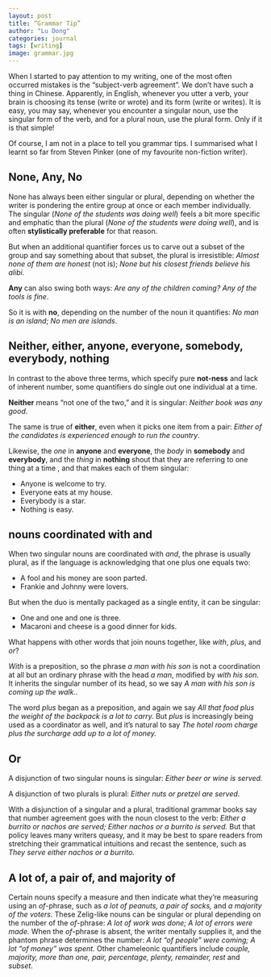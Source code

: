 ```yaml
---
layout: post
title: “Grammar Tip”
author: "Lu Dong"
categories: journal
tags: [writing]
image: grammar.jpg
---
```


When I started to pay attention to my writing, one of the most often occurred mistakes is the “subject-verb agreement”. We don’t have such a thing in Chinese. Apparently, in English, whenever you utter a verb, your brain is choosing its tense (write or wrote) and its form (write or writes). It is easy, you may say, whenever you encounter a singular noun, use the singular form of the verb, and for a plural noun, use the plural form. Only if it is that simple!

Of course, I am not in a place to tell you grammar tips. I summarised what I learnt so far from Steven Pinker (one of my favourite non-fiction writer).

## None, Any, No

None has always been either singular or plural, depending on whether the writer is pondering the entire group at once or each member individually. The singular (*None of the students was doing well*) feels a bit more specific and emphatic than the plural (*None of the students were doing well*), and is often **stylistically preferable** for that reason. 

But when an additional quantifier forces us to carve out a subset of the group and say something about that subset, the plural is irresistible: *Almost none of them are honest* (not is); *None but his closest friends believe his alibi*. 

**Any** can also swing both ways: *Are any of the children coming?* *Any of the tools is fine*.

So it is with **no**, depending on the number of the noun it quantifies: *No man is an island*; *No men are islands*. 

## Neither, either, anyone, everyone, somebody, everybody, nothing

In contrast to the above three terms, which specify pure **not-ness** and lack of inherent number, some quantifiers do single out one individual at a time. 

**Neither** means “not one of the two,” and it is singular: *Neither book was any good*.

The same is true of **either**, even when it picks one item from a pair: *Either of the candidates is experienced enough to run the country*.

Likewise, the *one* in **anyone** and **everyone**, the *body* in **somebody** and **everybody**, and the *thing* in **nothing** shout that they are referring to one thing at a time , and that makes each of them singular: 
- Anyone is welcome to try.
- Everyone eats at my house.
- Everybody is a star.
- Nothing is easy.

## nouns coordinated with **and**

When two singular nouns are coordinated with *and*, the phrase is usually plural, as if the language is acknowledging that one plus one equals two:
- A fool and his money are soon parted.
- Frankie and Johnny were lovers.

But when the duo is mentally packaged as a single entity, it can be singular: 
- One and one and one is three.
- Macaroni and cheese is a good dinner for kids. 

What happens with other words that join nouns together, like *with*, *plus*, and *or*?

*With* is a preposition, so the phrase *a man with his son* is not a coordination at all but an ordinary phrase with the head *a man*, modified by *with his son*. It inherits the singular number of its head, so we say *A man with his son is coming up the walk.*.

The word *plus* began as a preposition, and again we say *All that food plus the weight of the backpack is a lot to carry.* But *plus* is increasingly being used as a coordinator as well, and it’s natural to say *The hotel room charge plus the surcharge add up to a lot of money.*

## Or

A disjunction of two singular nouns is singular: *Either beer or wine is served.*

A disjunction of two plurals is plural: *Either nuts or pretzel are served*.

With a disjunction of a singular and a plural, traditional grammar books say that number agreement goes with the noun closest to the verb: *Either a burrito or nachos are served; Either nachos or a burrito is served.* But that policy leaves many writers queasy, and it may be best to spare readers from stretching their grammatical intuitions and recast the sentence, such as *They serve either nachos or a burrito.*

## A lot of, a pair of, and majority of

Certain nouns specify a measure and then indicate what they’re measuring using an *of*-phrase, such as *a lot of peanuts, a pair of socks,* and *a majority of the voters*. These Zelig-like  nouns can be singular or plural depending on the number of the *of*-phrase: *A lot of work was done; A lot of errors were made.* When the *of*-phrase is absent, the writer mentally supplies it, and the phantom phrase determines the number: *A lot “of people” were coming; A lot “of money” was spent*. Other chameleonic quantifiers include *couple, majority, more than one, pair, percentage, plenty, remainder, rest* and *subset*. 

